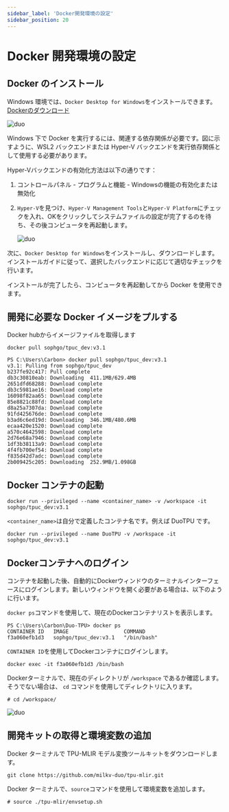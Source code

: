 ```yaml
---
sidebar_label: 'Docker開発環境の設定'
sidebar_position: 20
---
```


# Docker 開発環境の設定

## Docker のインストール

Windows 環境では、`Docker Desktop for Windows`をインストールできます。[Dockerのダウンロード](https://docs.docker.com/desktop/install/windows-install/)

![duo](/docs/duo/tpu/duo-tpu-docker_01.png)

Windows 下で Docker を実行するには、関連する依存関係が必要です。図に示すように、WSL2 バックエンドまたは Hyper-V バックエンドを実行依存関係として使用する必要があります。

Hyper-Vバックエンドの有効化方法は以下の通りです：

1. コントロールパネル - プログラムと機能 - Windowsの機能の有効化または無効化
2. `Hyper-V`を見つけ、`Hyper-V Management Tools`と`Hyper-V Platform`にチェックを入れ、OKをクリックしてシステムファイルの設定が完了するのを待ち、その後コンピュータを再起動します。

   ![duo](/docs/duo/tpu/duo-tpu-docker_02-en.png)

次に、`Docker Desktop for Windows`をインストールし、ダウンロードします。インストールガイドに従って、選択したバックエンドに応じて適切なチェックを行います。

インストールが完了したら、コンピュータを再起動してから Docker を使用できます。

## 開発に必要な Docker イメージをプルする

Docker hubからイメージファイルを取得します
```
docker pull sophgo/tpuc_dev:v3.1
```

```
PS C:\Users\Carbon> docker pull sophgo/tpuc_dev:v3.1
v3.1: Pulling from sophgo/tpuc_dev
b237fe92c417: Pull complete
db3c30810eab: Downloading  411.1MB/629.4MB
2651dfd68288: Download complete
db3c5981ae16: Download complete
16098f82aa65: Download complete
85e8821c88fd: Download complete
d8a25a7307da: Download complete
91fd425676de: Download complete
b3ad6c6ed19d: Downloading  346.1MB/480.6MB
ecaa420e1520: Download complete
a570c4642598: Download complete
2d76e68a7946: Download complete
1df3b38113a9: Download complete
4f4fb700ef54: Download complete
f835d42d7adc: Download complete
2b009425c205: Downloading  252.9MB/1.098GB
```

## Docker コンテナの起動

```
docker run --privileged --name <container_name> -v /workspace -it sophgo/tpuc_dev:v3.1
```
`<container_name>`は自分で定義したコンテナ名です。例えば DuoTPU です。
```
docker run --privileged --name DuoTPU -v /workspace -it sophgo/tpuc_dev:v3.1
```

## Dockerコンテナへのログイン

コンテナを起動した後、自動的にDockerウィンドウのターミナルインターフェースにログインします。新しいウィンドウを開く必要がある場合は、以下のように行います。

`docker ps`コマンドを使用して、現在のDockerコンテナリストを表示します。
```
PS C:\Users\Carbon\Duo-TPU> docker ps
CONTAINER ID   IMAGE                  COMMAND
f3a060efb1d3   sophgo/tpuc_dev:v3.1   "/bin/bash"
```

`CONTAINER ID`を使用してDockerコンテナにログインします。
```
docker exec -it f3a060efb1d3 /bin/bash
```

Dockerターミナルで、現在のディレクトリが `/workspace` であるか確認します。そうでない場合は、 `cd` コマンドを使用してディレクトリに入ります。
```
# cd /workspace/
```

![duo](/docs/duo/tpu/duo-tpu-docker_03.png)


## 開発キットの取得と環境変数の追加

Docker ターミナルで TPU-MLIR モデル変換ツールキットをダウンロードします。
```
git clone https://github.com/milkv-duo/tpu-mlir.git
```

Docker ターミナルで、`source`コマンドを使用して環境変数を追加します。
```
# source ./tpu-mlir/envsetup.sh
```
